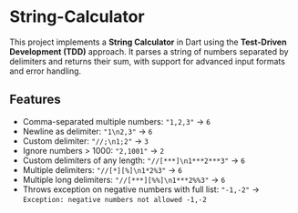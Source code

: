# String-Calculator
This project implements a **String Calculator** in Dart using the **Test-Driven Development (TDD)** approach.
It parses a string of numbers separated by delimiters and returns their sum, with support for advanced input formats and error handling.

## Features
- Comma-separated multiple numbers: `"1,2,3"` → `6`
- Newline as delimiter: `"1\n2,3"` → `6`
- Custom delimiter: `"//;\n1;2"` → `3`
- Ignore numbers > 1000: `"2,1001"` → `2`
- Custom delimiters of any length: `"//[***]\n1***2***3"` → `6`
- Multiple delimiters: `"//[*][%]\n1*2%3"` → `6`
- Multiple long delimiters: `"//[***][%%]\n1***2%%3"` → `6`
- Throws exception on negative numbers with full list: `"-1,-2"` → `Exception: negative numbers not allowed -1,-2`